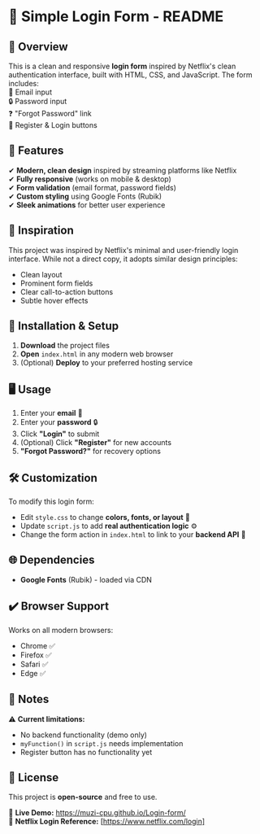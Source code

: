 # 🔐 Simple Login Form - README  

## 🌟 Overview  
This is a clean and responsive **login form** inspired by Netflix's clean authentication interface, built with HTML, CSS, and JavaScript. The form includes:  
📧 Email input  
🔒 Password input  
❓ "Forgot Password" link  
🔄 Register & Login buttons  

## 🎨 Features  
✔ **Modern, clean design** inspired by streaming platforms like Netflix  
✔ **Fully responsive** (works on mobile & desktop)  
✔ **Form validation** (email format, password fields)  
✔ **Custom styling** using Google Fonts (Rubik)  
✔ **Sleek animations** for better user experience  

## 👀 Inspiration  
This project was inspired by Netflix's minimal and user-friendly login interface. While not a direct copy, it adopts similar design principles:  
- Clean layout  
- Prominent form fields  
- Clear call-to-action buttons  
- Subtle hover effects  

## 🚀 Installation & Setup  
1. **Download** the project files  
2. **Open** `index.html` in any modern web browser  
3. (Optional) **Deploy** to your preferred hosting service   

## 🖥️ Usage  
1. Enter your **email** 📧  
2. Enter your **password** 🔒  
3. Click **"Login"** to submit  
4. (Optional) Click **"Register"** for new accounts  
5. **"Forgot Password?"** for recovery options  

## 🛠️ Customization  
To modify this login form:  
- Edit `style.css` to change **colors, fonts, or layout** 🎨  
- Update `script.js` to add **real authentication logic** ⚙️  
- Change the form action in `index.html` to link to your **backend API** 🔗  

## 🌐 Dependencies  
- **Google Fonts** (Rubik) - loaded via CDN  

## ✔️ Browser Support  
Works on all modern browsers:  
- Chrome ✅  
- Firefox ✅  
- Safari ✅  
- Edge ✅  

## 📝 Notes  
⚠ **Current limitations:**  
- No backend functionality (demo only)  
- `myFunction()` in `script.js` needs implementation  
- Register button has no functionality yet  

## 📜 License  
This project is **open-source** and free to use.  

🔗 **Live Demo:** https://muzi-cpu.github.io/Login-form/  
🔗 **Netflix Login Reference:** [https://www.netflix.com/login]  

